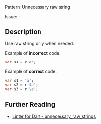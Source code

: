 Pattern: Unnecessary raw string

Issue: -

## Description

Use raw string only when needed.

Example of **incorrect** code:

```dart
var s1 = r'a';
```

Example of **correct** code:

```dart
var s1 = 'a';
var s2 = r'$a';
var s3 = r'\a';
```

## Further Reading

* [Linter for Dart - unnecessary_raw_strings](https://dart.dev/tools/linter-rules/unnecessary_raw_strings)